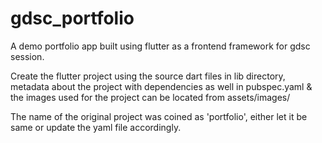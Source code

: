 # gdsc_portfolio
A demo portfolio app built using flutter as a frontend framework for gdsc session.


Create the flutter project using the source dart files in lib directory, metadata about the project with dependencies as well in pubspec.yaml & the images used for the project can be located from assets/images/


The name of the original project was coined as 'portfolio', either let it be same or update the yaml file accordingly.
